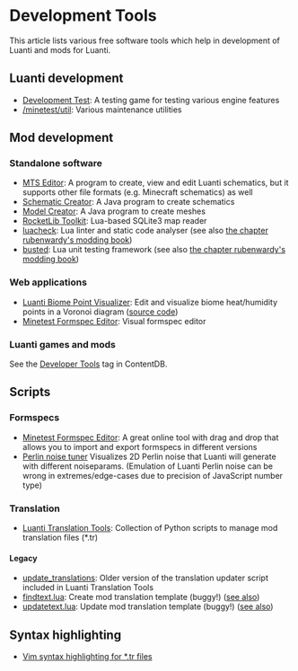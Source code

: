 # Development Tools

This article lists various free software tools which help in development of Luanti and mods for Luanti.

Luanti development
------------------

* [Development Test](https://wiki.minetest.net/Games/Development_Test): A testing game for testing various engine features
* [/minetest/util](https://github.com/minetest/minetest/tree/master/util): Various maintenance utilities

Mod development
---------------

### Standalone software

* [MTS Editor](https://forum.minetest.net/viewtopic.php?f=14&t=23724): A program to create, view and edit Luanti schematics, but it supports other file formats (e.g. Minecraft schematics) as well
* [Schematic Creator](https://forum.minetest.net/viewtopic.php?f=14&t=18992): A Java program to create schematics
* [Model Creator](https://forum.minetest.net/viewtopic.php?f=14&t=18780&): A Java program to create meshes
* [RocketLib Toolkit](https://forum.minetest.net/viewtopic.php?t=23891): Lua-based SQLite3 map reader
* [luacheck](https://github.com/mpeterv/luacheck/): Lua linter and static code analyser (see also [the chapter rubenwardy's modding book](https://rubenwardy.com/minetest_modding_book/en/quality/luacheck.html))
* [busted](https://olivinelabs.com/busted/): Lua unit testing framework (see also [the chapter rubenwardy's modding book](https://rubenwardy.com/minetest_modding_book/en/quality/unit_testing.html))

### Web applications

* [Luanti Biome Point Visualizer](https://wuzzy.codeberg.page/LiBPoV/): Edit and visualize biome heat/humidity points in a Voronoi diagram ([source code](https://codeberg.org/Wuzzy/LiBPoV))
* [Minetest Formspec Editor](https://luk3yx.gitlab.io/minetest-formspec-editor/): Visual formspec editor

### Luanti games and mods

See the [Developer Tools](https://content.minetest.net/packages/?tag=developer_tools) tag in ContentDB.

Scripts
-------

### Formspecs

* [Minetest Formspec Editor](https://luk3yx.gitlab.io/minetest-formspec-editor/): A great online tool with drag and drop that allows you to import and export formspecs in different versions
* [Perlin noise tuner](https://codepen.io/treer/pen/gOPZyov?editors=0010) Visualizes 2D Perlin noise that Luanti will generate with different noiseparams. (Emulation of Luanti Perlin noise can be wrong in extremes/edge-cases due to precision of JavaScript number type)

### Translation

* [Luanti Translation Tools](https://codeberg.org/Wuzzy/Luanti_Translation_Tools): Collection of Python scripts to manage mod translation files (\*.tr)

#### Legacy

* [update\_translations](https://github.com/FaceDeer/update_translations): Older version of the translation updater script included in Luanti Translation Tools
* [findtext.lua](https://notabug.org/pgimeno/minetest/src/translation-toolchain/util/findtext.lua): Create mod translation template (buggy!) ([see also](https://forum.minetest.net/viewtopic.php?f=47&t=23330))
* [updatetext.lua](https://notabug.org/pgimeno/minetest/src/translation-toolchain/util/updatetext.lua): Update mod translation template (buggy!) ([see also](https://forum.minetest.net/viewtopic.php?f=47&t=23330))

Syntax highlighting
-------------------

* [Vim syntax highlighting for \*.tr files](https://codeberg.org/Wuzzy/luanti_tr_vim_syntax)
